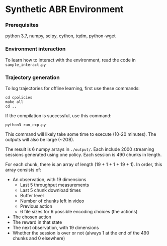# Synthetic ABR Environment

### Prerequisites
python 3.7, numpy, scipy, cython, tqdm, python-wget

### Environment interaction

To learn how to interact with the environment, read the code in `sample_interact.py`

### Trajectory generation

To log trajectories for offline learning, first use these commands:

```
cd cpolicies
make all
cd ..
```
If the compilation is successful, use this command:
```
python3 run_exp.py
```
This command will likely take some time to execute (10-20 minutes). The outputs will also be large (~2GB).

The result is 6 numpy arrays in `./output/`. Each include 2000 streaming sessions generated using one policy. Each session is 490 chunks in length.

For each chunk, there is an array of length (19 + 1 + 1 + 19 + 1). In order, this array consists of:
* An observation, with 19 dimensions
  * Last 5 throughput measurements
  * Last 5 chunk download times
  * Buffer level
  * Number of chunks left in video
  * Previous action
  * 6 file sizes for 6 possible encoding choices (the actions)
* The chosen action
* The reward in that state
* The next observation, with 19 dimensions
* Whether the session is over or not (always 1 at the end of the 490 chunks and 0 elsewhere)
